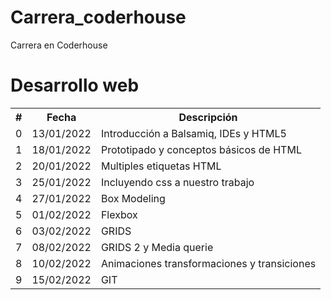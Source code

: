 # Carrera_coderhouse
Carrera en Coderhouse
<h1>Desarrollo web</h1>
<table>
  <tr>
    <th>#</th>
    <th>Fecha</th>
    <th>Descripción</th>
  </tr>
    <td>0</td>
    <td>13/01/2022</td>
    <td>Introducción a Balsamiq, IDEs y HTML5</td>
  </tr>
  <tr>
    <td>1</td>
    <td>18/01/2022</td>
    <td>Prototipado y conceptos básicos de HTML</td>
  </tr>
  <tr>
    <td>2</td>
    <td>20/01/2022</td>
    <td>Multiples etiquetas HTML</td>
  </tr>
    <td>3</td>
    <td>25/01/2022</td>
    <td>Incluyendo css a nuestro trabajo</td>
  </tr>
  </tr>
    <td>4</td>
    <td>27/01/2022</td>
    <td>Box Modeling</td>
  </tr>
  </tr>
    <td>5</td>
    <td>01/02/2022</td>
    <td>Flexbox</td>
  </tr>
  </tr>
    <td>6</td>
    <td>03/02/2022</td>
    <td>GRIDS</td>
  </tr>
  </tr>
    <td>7</td>
    <td>08/02/2022</td>
    <td>GRIDS 2 y Media querie</td>
  </tr>
  </tr>
    <td>8</td>
    <td>10/02/2022</td>
    <td>Animaciones transformaciones y transiciones</td>
  </tr>
  </tr>
    <td>9</td>
    <td>15/02/2022</td>
    <td>GIT</td>
  </tr>
</table>
